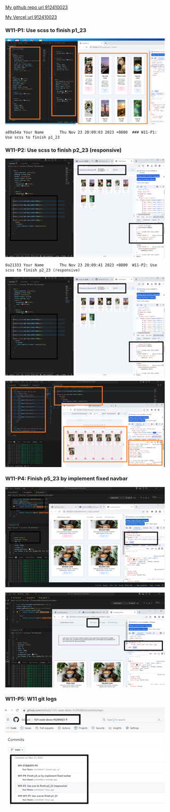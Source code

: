 [My github repo url 912410023](https://github.com/0x55xx5)

[My Vercel url 912410023](https://1121-sweb-demo-912410023.vercel.app/)

### W11-P1: Use scss to finish p1_23

![](w11-p1.png)

```
a89a54a Your Name       Thu Nov 23 20:09:03 2023 +0800  ### W11-P1: Use scss to finish p1_23
```

### W11-P2: Use scss to finish p2_23 (responsive)

![](w11-p2.png)

```
0a21333 Your Name       Thu Nov 23 20:09:41 2023 +0800  W11-P2: Use scss to finish p2_23 (responsive)
```

![](w11-p2.png)

![](w11-p3.png)

### W11-P4: Finish p5_23 by implement fixed navbar

![](w11-p4-1.png)

![](w11-p4-2.png)

### W11-P5: W11 git logs

![](w11-p5.png)

